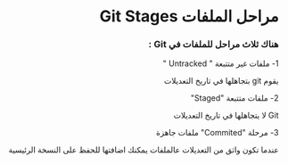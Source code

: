 <div dir="rtl">


# مراحل الملفات Git Stages 


### هناك ثلاث مراحل للملفات في Git : 

1- ملفات غير متتبعة " Untracked "

يقوم git بتجاهلها في تاريخ التعديلات 


2- ملفات متتبعة "Staged"

Git لا يتجاهلها في تاريخ التعديلات 

3- مرحلة "Commited" ملفات جاهزة

عندما تكون واثق من التعديلات عالملفات يمكنك اضافتها للحفظ على النسخة الرئيسية
 


</div>